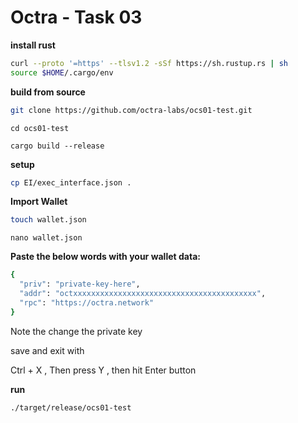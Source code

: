 # **Octra - Task 03**



**install rust**

```bash
curl --proto '=https' --tlsv1.2 -sSf https://sh.rustup.rs | sh
source $HOME/.cargo/env
```

**build from source**

```bash
git clone https://github.com/octra-labs/ocs01-test.git
```
```
cd ocs01-test
```
```
cargo build --release
```

**setup**

```bash
cp EI/exec_interface.json .
```

**Import Wallet**

```bash
touch wallet.json
```
```
nano wallet.json
```

**Paste the below words with your wallet data:**
```bash
{
  "priv": "private-key-here",
  "addr": "octxxxxxxxxxxxxxxxxxxxxxxxxxxxxxxxxxxxxxxxxx",
  "rpc": "https://octra.network"
}
```

Note the change the private key 

save and exit with 

Ctrl + X , Then press Y , then hit Enter button

**run**

```bash
./target/release/ocs01-test
```


